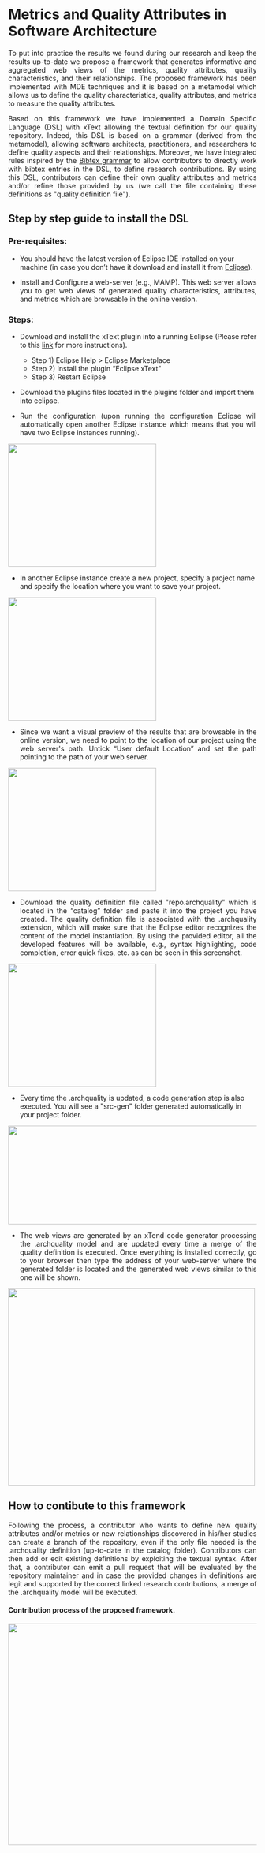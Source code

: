 # Metrics and Quality Attributes in Software Architecture

<p align="justify"> To put into practice the results we found during our research and keep the results up-to-date we propose a framework that generates informative and aggregated web views of the metrics, quality attributes, quality characteristics, and their relationships. The proposed framework has been implemented with MDE techniques and it is based on a metamodel which allows us to define the quality characteristics, quality attributes, and metrics to measure the quality attributes. </p>



<p align="justify">Based on this framework we have implemented a Domain Specific Language (DSL) with xText allowing the textual definition for our quality repository. Indeed, this DSL is based on a grammar (derived from the metamodel), allowing software architects, practitioners, and researchers to define quality aspects and their relationships. Moreover, we have integrated rules inspired by the <a href="https://slebok.github.io/zoo/markup/textual/bibtex/bibtex/hillairet/extracted/index.html">Bibtex grammar</a> to allow contributors to directly work with bibtex entries in the DSL, to define research contributions. By using this DSL, contributors can define their own quality attributes and metrics and/or refine those provided by us (we call the file containing these definitions as "quality definition file").</p>

## Step by step guide to install the DSL

### Pre-requisites:

* You should have the latest version of Eclipse IDE installed on your machine (in case you don’t have it download and install it from [Eclipse](https://www.eclipse.org/downloads/)).

* <p align="justify">Install and Configure a web-server (e.g., MAMP). This web server allows you to get web views of generated quality characteristics, attributes, and metrics which are browsable in the online version.</p>


### Steps:
* Download and install the xText plugin into a running Eclipse (Please refer to this [link](https://www.eclipse.org/Xtext/download.html) for  more instructions).
  * Step 1) Eclipse Help > Eclipse Marketplace
  * Step 2) Install the plugin “Eclipse xText"
  * Step 3) Restart Eclipse

* Download the plugins files located in the plugins folder and import them into eclipse.
* <p align="justify">Run the configuration (upon running the configuration Eclipse will automatically open another Eclipse instance which means that you will have two Eclipse instances running).</p>

<img src="https://github.com/xxyyzzaa/QAandMetricsForArch/blob/main/assets/7.png" width="300" height="250">

* In another Eclipse instance create a new project, specify a project name and specify the location where you want to save your project.

<img src="https://github.com/xxyyzzaa/QAandMetricsForArch/blob/main/assets/2.png" width="300" height="250">

* <p align="justify">Since we want a visual preview of the results that are browsable in the online version, we need to point to the location of our project using the web server's path. Untick “User default Location” and set the path pointing to the path of your web server.</p>


<img src="https://github.com/xxyyzzaa/QAandMetricsForArch/blob/main/assets/3.png" width="300" height="250">


* <p align="justify">Download the quality definition file called "repo.archquality" which is located in the “catalog” folder and paste it into the project you have created. The quality definition file is associated with the .archquality extension, which will make sure that the Eclipse editor recognizes the content of the model instantiation. By using the provided editor, all the developed features will be available, e.g., syntax highlighting, code completion, error quick fixes, etc. as can be seen in this screenshot.</p>

<img src="https://github.com/xxyyzzaa/QAandMetricsForArch/blob/main/assets/4.png" width="300" height="250">


* Every time the .archquality is updated, a code generation step is also executed. You will see a "src-gen" folder generated automatically in your project folder.

<img src="https://github.com/xxyyzzaa/QAandMetricsForArch/blob/main/assets/9.png" width="800" height="200">

* <p align="justify">The web views are generated by an xTend code generator processing the .archquality model and are updated every time a merge of the quality definition is executed. Once everything is installed correctly, go to your browser then type the address of your web-server where the generated folder is located and the generated web views similar to this one will be shown.</p>

<img src="https://github.com/xxyyzzaa/QAandMetricsForArch/blob/main/assets/5.png" width="500" height="400">


## How to contibute to this framework

<p align="justify">Following the process, a contributor who wants to define new quality attributes and/or metrics or new relationships discovered in his/her studies can create a branch of the repository, even if the only file needed is the .archquality definition (up-to-date in the catalog folder). Contributors can then add or edit existing definitions by exploiting the textual syntax. After that, a contributor can emit a pull request that will be evaluated by the repository maintainer and in case the provided changes in definitions are legit and supported by the correct linked research contributions, a merge of the .archquality model will be executed.</p> 


#### Contribution process of the proposed framework.
<img src="https://github.com/xxyyzzaa/QAandMetricsForArch/blob/main/assets/editing.png" width="700" height="450"> 






